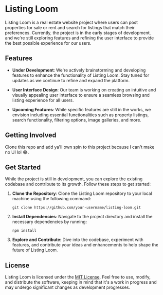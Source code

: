 # Listing Loom

Listing Loom is a real estate website project where users can post properties for sale or rent and search for listings that match their preferences. Currently, the project is in the early stages of development, and we're still exploring features and refining the user interface to provide the best possible experience for our users.

## Features

- **Under Development**: We're actively brainstorming and developing features to enhance the functionality of Listing Loom. Stay tuned for updates as we continue to refine and expand the platform.

- **User Interface Design**: Our team is working on creating an intuitive and visually appealing user interface to ensure a seamless browsing and listing experience for all users.

- **Upcoming Features**: While specific features are still in the works, we envision including essential functionalities such as property listings, search functionality, filtering options, image galleries, and more.

## Getting Involved

Clone this repo and add ya'll own spin to this project because I can't make no UI  lol 😂.  

## Get Started

While the project is still in development, you can explore the existing codebase and contribute to its growth. Follow these steps to get started:

1. **Clone the Repository**: Clone the Listing Loom repository to your local machine using the following command:
   ```
   git clone https://github.com/your-username/listing-loom.git
   ```

2. **Install Dependencies**: Navigate to the project directory and install the necessary dependencies by running:
   ```
   npm install
   ```

3. **Explore and Contribute**: Dive into the codebase, experiment with features, and contribute your ideas and enhancements to help shape the future of Listing Loom.

## License

Listing Loom is licensed under the [MIT License](LICENSE). Feel free to use, modify, and distribute the software, keeping in mind that it's a work in progress and may undergo significant changes as development progresses.



